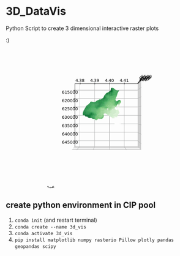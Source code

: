 # 3D_DataVis
Python Script to create 3 dimensional interactive raster plots

:)
![this is fine](plots/disco_glacier.gif)

## create python environment in CIP pool


1. `conda init` (and restart terminal)
2. `conda create --name 3d_vis`
3. `conda activate 3d_vis`
4. `pip install matplotlib numpy rasterio Pillow plotly pandas geopandas scipy`
